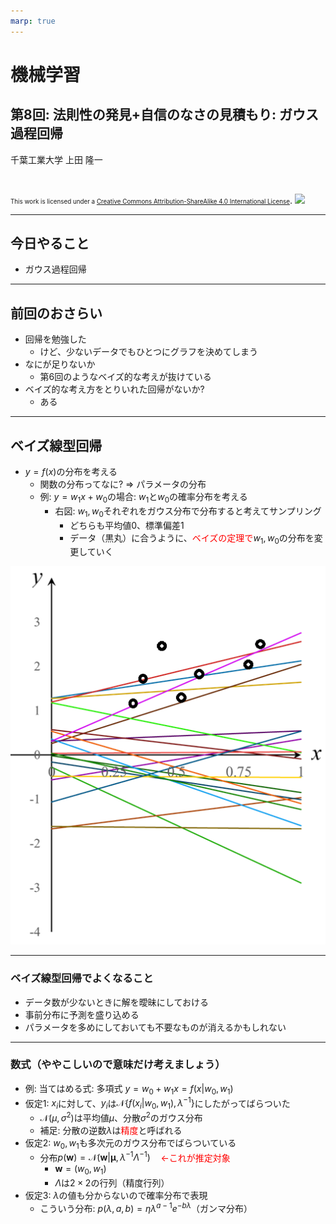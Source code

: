 ```yaml
---
marp: true
---
```


<!-- footer: "機械学習（と統計）第8回" -->

# 機械学習

## 第8回: 法則性の発見+自信のなさの見積もり: ガウス過程回帰

千葉工業大学 上田 隆一

<br />

<span style="font-size:70%">This work is licensed under a </span>[<span style="font-size:70%">Creative Commons Attribution-ShareAlike 4.0 International License</span>](https://creativecommons.org/licenses/by-sa/4.0/).
![](https://i.creativecommons.org/l/by-sa/4.0/88x31.png)

---

<!-- paginate: true -->

## 今日やること

- ガウス過程回帰

---

## 前回のおさらい

- 回帰を勉強した
    - けど、少ないデータでもひとつにグラフを決めてしまう
- なにが足りないか
    - 第6回のようなベイズ的な考えが抜けている
- ベイズ的な考え方をとりいれた回帰がないか?
    - ある


---

## ベイズ線型回帰

- $y = f(x)$の分布を考える
    - 関数の分布ってなに? $\Rightarrow$ パラメータの分布
    - 例: $y = w_1 x + w_0$の場合: $w_1$と$w_0$の確率分布を考える
        - 右図: $w_1, w_0$それぞれをガウス分布で分布すると考えてサンプリング
            - どちらも平均値$0$、標準偏差$1$
            - データ（黒丸）に合うように、<span style="color:red">ベイズの定理で</span>$w_1, w_0$の分布を変更していく

![bg right:30% 100%](./figs/line_sampling.png)

---

### ベイズ線型回帰でよくなること

- データ数が少ないときに解を曖昧にしておける
- 事前分布に予測を盛り込める
- パラメータを多めにしておいても不要なものが消えるかもしれない


---

### 数式（ややこしいので意味だけ考えましょう）

- 例: 当てはめる式: 多項式 $y = w_0 + w_1 x = f(x | w_0, w_1)$
- 仮定1: $x_i$に対して、$y_i$は$\mathcal{N}\{f(x_i | w_0,w_1), \lambda^{-1}\}$にしたがってばらついた
    - $\mathcal{N}(\mu, \sigma^2)$は平均値$\mu$、分散$\sigma^2$のガウス分布
    - 補足: 分散の逆数$\lambda$は<span style="color:red">精度</span>と呼ばれる
- 仮定2: $w_0, w_1$も多次元のガウス分布でばらついている
    - 分布$p(\boldsymbol{w}) = \mathcal{N}(\boldsymbol{w} | \boldsymbol{\mu}, \lambda^{-1}\Lambda^{-1}) \quad$<span style="color:red">$\leftarrow$これが推定対象</span>
        - $\boldsymbol{w} = (w_0, w_1)$
        - $\Lambda$は$2\times 2$の行列（精度行列）
- 仮定3: $\lambda$の値も分からないので確率分布で表現
    - こういう分布: $p(\lambda, a, b) = \eta \lambda^{a-1}e^{-b\lambda}$（ガンマ分布）

